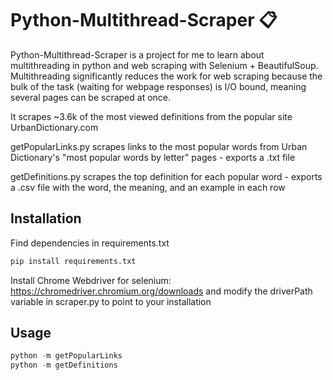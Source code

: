 # Python-Multithread-Scraper 📋
Python-Multithread-Scraper is a project for me to learn about multithreading in python and web scraping with Selenium + BeautifulSoup. Multithreading significantly reduces the work for web scraping because the bulk of the task (waiting for webpage responses) is I/O bound, meaning several pages can be scraped at once.

It scrapes ~3.6k of the most viewed definitions from the popular site UrbanDictionary.com

getPopularLinks.py scrapes links to the most popular words from Urban Dictionary's "most popular words by letter" pages - exports a .txt file

getDefinitions.py scrapes the top definition for each popular word - exports a .csv file with the word, the meaning, and an example in each row

## Installation
Find dependencies in requirements.txt

```bash
pip install requirements.txt
```
Install Chrome Webdriver for selenium: https://chromedriver.chromium.org/downloads and modify the driverPath variable in scraper.py to point to your installation

## Usage

```python
python -m getPopularLinks
python -m getDefinitions
```
